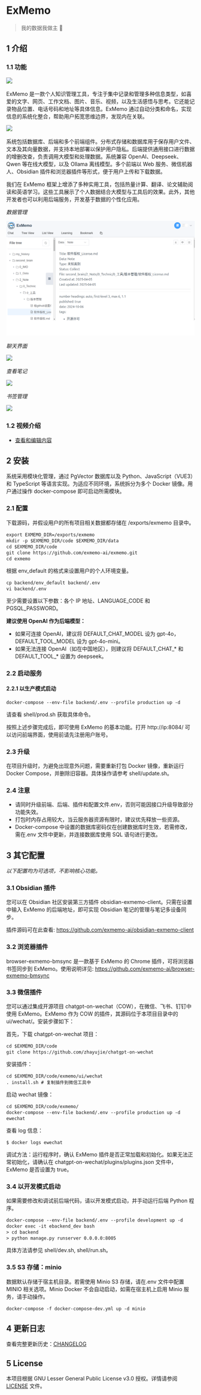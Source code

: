 # ExMemo

> 我的数据我做主 🚀

## 1 介绍

### 1.1 功能

![](./images/img1.png)

ExMemo 是一款个人知识管理工具，专注于集中记录和管理多种信息类型，如喜爱的文字、网页、工作文档、图片、音乐、视频，以及生活感悟与思考。它还能记录物品位置、电话号码和地址等具体信息。ExMemo 通过自动分类和命名，实现信息的系统化整合，帮助用户拓宽思维边界，发现内在关联。

![](./images/img2.png)

系统包括数据库、后端和多个前端组件。分布式存储和数据库用于保存用户文件、文本及其向量数据，并支持本地部署以保护用户隐私。后端提供通用接口进行数据的增删改查，负责调用大模型和处理数据。系统兼容 OpenAI、Deepseek、Qwen 等在线大模型，以及 Ollama 离线模型。多个前端以 Web 服务、微信机器人、Obsidian 插件和浏览器插件等形式，便于用户上传和下载数据。

我们在 ExMemo 框架上增添了多种实用工具，包括热量计算、翻译、论文辅助阅读和英语学习。这些工具展示了个人数据结合大模型与工具后的效果。此外，其他开发者也可以利用后端服务，开发基于数据的个性化应用。

*数据管理*

![](./images/data_manager.png)

*聊天界面*

![](./images/chat.png)

*查看笔记*

![](./images/view.png)

*书签管理*

![](./images/bookmark.png)

### 1.2 视频介绍

* [查看和编辑内容](https://www.bilibili.com/video/BV18ZQuY2ETP/)

## 2 安装

系统采用模块化管理，通过 PgVector 数据库以及 Python、JavaScript（VUE3）和 TypeScript 等语言实现。为适应不同环境，系统拆分为多个 Docker 镜像。用户通过操作 docker-compose 即可启动所需模块。

### 2.1 配置

下载源码，并假设用户的所有项目相关数据都存储在 /exports/exmemo 目录中。

``` shell
export EXMEMO_DIR=/exports/exmemo
mkdir -p $EXMEMO_DIR/code $EXMEMO_DIR/data
cd $EXMEMO_DIR/code
git clone https://github.com/exmemo-ai/exmemo.git
cd exmemo
```

根据 env_default 的格式来设置用户的个人环境变量。

``` shell
cp backend/env_default backend/.env
vi backend/.env
```

至少需要设置以下参数：各个 IP 地址、LANGUAGE_CODE 和 PGSQL_PASSWORD。

**建议使用 OpenAI 作为后端模型：**  

* 如果可连接 OpenAI，建议将 DEFAULT_CHAT_MODEL 设为 gpt-4o，DEFAULT_TOOL_MODEL 设为 gpt-4o-mini。
* 如果无法连接 OpenAI（如在中国地区），则建议将 DEFAULT_CHAT_* 和 DEFAULT_TOOL_* 设置为 deepseek。

### 2.2 启动服务

#### 2.2.1 以生产模式启动

```shell
docker-compose --env-file backend/.env --profile production up -d
```

请查看 shell/prod.sh 获取具体命令。

按照上述步骤完成后，即可使用 ExMemo 的基本功能。打开 http://ip:8084/ 可以访问前端界面，使用前请先注册用户账号。

### 2.3 升级

在项目升级时，为避免出现意外问题，需要重新打包 Docker 镜像，重新运行 Docker Compose，并删除旧容器。具体操作请参考 shell/update.sh。

### 2.4 注意

* 请同时升级前端、后端、插件和配置文件.env，否则可能因接口升级导致部分功能失效。
* 打包时内存占用较大，当云服务器资源有限时，建议优先释放一些资源。
* Docker-compose 中设置的数据库密码仅在创建数据库时生效，若需修改，需在.env 文件中更新，并连接数据库使用 SQL 语句进行更改。

## 3 其它配置

*以下配置均为可选项，不影响核心功能。*

### 3.1 Obsidian 插件

您可以在 Obsidian 社区安装第三方插件 obsidian-exmemo-client。只需在设置中输入 ExMemo 的后端地址，即可实现 Obsidian 笔记的管理与笔记多设备同步。

插件源码可在此查看: https://github.com/exmemo-ai/obsidian-exmemo-client

### 3.2 浏览器插件

browser-exmemo-bmsync 是一款基于 ExMemo 的 Chrome 插件，可将浏览器书签同步到 ExMemo。使用说明详见: https://github.com/exmemo-ai/browser-exmemo-bmsync

### 3.3 微信插件

您可以通过集成开源项目 chatgpt-on-wechat（COW），在微信、飞书、钉钉中使用 ExMemo。ExMemo 作为 COW 的插件，其源码位于本项目目录中的 ui/wechat/。安装步骤如下：

首先，下载 chatgpt-on-wechat 项目：

``` shell
cd $EXMEMO_DIR/code
git clone https://github.com/zhayujie/chatgpt-on-wechat
```

安装插件：

``` shell
cd $EXMEMO_DIR/code/exmemo/ui/wechat
. install.sh # 复制插件到微信工具中
```

启动 wechat 镜像：

``` shell
cd $EXMEMO_DIR/code/exmemo/
docker-compose --env-file backend/.env --profile production up -d ewechat
```

查看 log 信息：

```shell
$ docker logs ewechat
```

调试方法：运行程序时，确认 ExMemo 插件是否正常加载和初始化。如果无法正常初始化，请确认在 chatgpt-on-wechat/plugins/plugins.json 文件中，ExMemo 是否设置为 true。

### 3.4 以开发模式启动

如果需要修改和调试前后端代码，请以开发模式启动，并手动运行后端 Python 程序。

```shell
docker-compose --env-file backend/.env --profile development up -d
docker exec -it ebackend_dev bash
> cd backend
> python manage.py runserver 0.0.0.0:8005
```

具体方法请参见 shell/dev.sh, shell/run.sh。

### 3.5 S3 存储：minio

数据默认存储于宿主机目录。若需使用 Minio S3 存储，请在.env 文件中配置 MINIO 相关选项。Minio Docker 不会自动启动，如需在宿主机上启用 Minio 服务，请手动操作。

```shell
docker-compose -f docker-compose-dev.yml up -d minio
```

## 4 更新日志

查看完整更新历史：[CHANGELOG](./CHANGELOG_cn.md)

## 5 License

本项目根据 GNU Lesser General Public License v3.0 授权。详情请参阅 [LICENSE](./LICENSE) 文件。